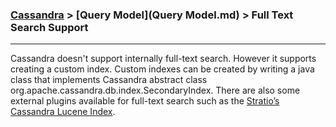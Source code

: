 

### [Cassandra](../Cassandra.md) > [Query Model](Query Model.md) > Full Text Search Support
___


Cassandra doesn't support internally full-text search. However it supports creating a custom index. Custom indexes can be created by writing a java class that implements Cassandra abstract class org.apache.cassandra.db.index.SecondaryIndex. There are also some external plugins available for full-text search such as the [Stratio’s Cassandra Lucene Index](https://github.com/Stratio/cassandra-lucene-index).